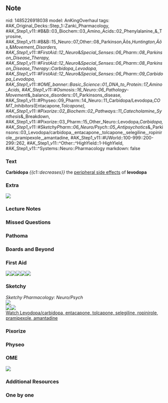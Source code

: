 ## Note
nid: 1485226918038
model: AnKingOverhaul
tags: #AK_Original_Decks::Step_1::Zanki_Pharmacology, #AK_Step1_v11::#B&B::03_Biochem::03_Amino_Acids::02_Phenylalanine_&_Tyrosine, #AK_Step1_v11::#B&B::15_Neuro::07_Other::08_Parkinson‚Äôs,_Huntington‚Äôs,_&_Movement_Disorders, #AK_Step1_v11::#FirstAid::12_Neuro_&_Special_Senses::06_Pharm::08_Parkinson_Disease_Therapy, #AK_Step1_v11::#FirstAid::12_Neuro_&_Special_Senses::06_Pharm::08_Parkinson_Disease_Therapy::Carbidopa_Levodopa, #AK_Step1_v11::#FirstAid::12_Neuro_&_Special_Senses::06_Pharm::09_Carbidopa_Levodopa, #AK_Step1_v11::#OME_banner::Basic_Science::01_DNA_to_Protein::17_Amino_Acids, #AK_Step1_v11::#Osmosis::16_Neuro::06_Pathology_-_Movement_&_balance_disorders::01_Parkinsons_disease, #AK_Step1_v11::#Physeo::09_Pharm::14_Neuro::11_Carbidopa/Levodopa,_COMT_Inhibitors_(Entacapone,_Tolcapone), #AK_Step1_v11::#Pixorize::02_Biochem::02_Pathways::11_Catecholamine_Synthesis_&_Breakdown, #AK_Step1_v11::#Pixorize::03_Pharm::15_Other_Neuro::Levodopa,_Carbidopa, #AK_Step1_v11::#SketchyPharm::06_Neuro/Psych::05_Antipsychotics_&_Parkinsons::03_Levodopa/carbidopa,_entacapone,_tolcapone,_selegiline,_ropinirole,_pramipexole,_amantadine, #AK_Step1_v11::#UWorld::100-999::200-299::262, #AK_Step1_v11::^Other::^HighYield::1-HighYield, #AK_Step1_v11::^Systems::Neuro::Pharmacology
markdown: false

### Text
<div>
  <b>Carbidopa</b> <i>{{c1::decreases}}</i> the <u>peripheral side
  effects</u> of <b>levodopa</b>
</div>

### Extra
<img src="paste-9814000271829.jpg">

### Lecture Notes


### Missed Questions


### Pathoma


### Boards and Beyond


### First Aid
<img src="paste-13975823581187%20(1).jpg"><img src=
"paste-56775172685827.jpg"><img src=
"paste-329947977613315.jpg"><img src=
"paste-333104778575875.jpg"><img src="paste-336162795290627.jpg">

### Sketchy
<div>
  <i>Sketchy Pharmacology: Neuro/Psych</i>
</div><img src=
"paste-35eaf4c7c5526cd857c14fd1a465f935a16c9b46.png">
<div><img src=
"paste-3a01dab671ebb1794f4912bd11fed2da951ae736.png"><img src=
"paste-5229a91cf26d166eb685ab10ea03e7ea0b1ddc1d.png"></div><a href=
"https://dashboard.sketchy.com/study/medical/courses/medical-pharmacology/units/medical-pharmacology-neuro-psych/videos/medical-pharmacology-neuropsych-antipsychotics-and-parkinsons-levodopacarbidopa-entacapone-tolcapone-selegiline-ropinirole-pramipexole-amantadine?utm_source=anki&utm_medium=partnership&utm_campaign=february_update&utm_content=medical">Watch
Levodopa/carbidopa, entacapone, tolcapone, selegiline, ropinirole,
pramipexole, amantadine</a>

### Pixorize


### Physeo


### OME
<div class="ome-widget">
  <a href=
  "https://onlinemeded.org/spa/dna-to-protein/amino-acids/acquire?ref=anki">
  <img src="_OME_AnkiFlashcards_Lesson_2.png"></a>
</div>

### Additional Resources


### One by one

